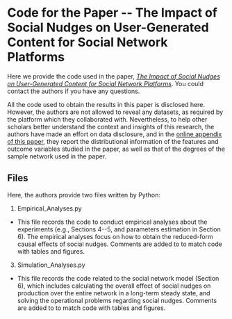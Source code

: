 # Code for the Paper -- The Impact of Social Nudges on User-Generated Content for Social Network Platforms
Here we provide the code used in the paper, [*The Impact of Social Nudges on User-Generated Content for Social Network Platforms*](https://papers.ssrn.com/sol3/papers.cfm?abstract_id=3611571). You could contact the authors if you have any questions.

All the code used to obtain the results in this paper is disclosed here. However, the authors are not allowed to reveal any datasets, as required by the platform which they collaborated with. Nevertheless, to help other scholars better understand the context and insights of this research, the authors have made an effort on data disclosure, and in the [online appendix of this paper](https://papers.ssrn.com/sol3/papers.cfm?abstract_id=3611571), they report the distributional information of the features and outcome variables studied in the paper, as well as that of the degrees of the sample network used in the paper.

## Files
Here, the authors provide two files written by Python:
1. Empirical_Analyses.py
  - This file records the code to conduct empirical analyses about the experiments (e.g., Sections 4--5, and parameters estimation in Section 6). The empirical analyses focus on how to obtain the reduced-form causal effects of social nudges. Comments are added to to match code with tables and figures. 
3. Simulation_Analyses.py
  - This file records the code related to the social network model (Section 6), which includes calculating the overall effect of social nudges on production over the entire network in a long-term steady state, and solving the operational problems regarding social nudges. Comments are added to to match code with tables and figures. 
 
